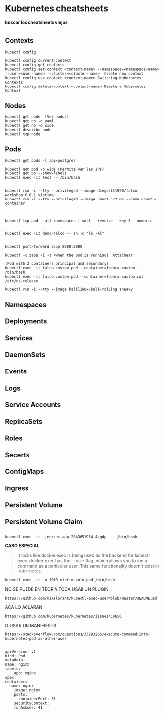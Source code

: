 # Kubernetes cheatsheets 

**buscar loc cheatsheets viejos**


#

## Contexts

    kubectl config

    kubectl config current-context
    kubectl config get-contexts
    kubectl config set-context <context-name> --namespace=<namespace-name> --user=<user-name> --cluster=<cluster-name>  Create new context
    kubectl config use-context <context-name> Switching Kubernetes Contexts
    kubectl config delete-context <context-name> Delete a Kubernetes Context

## Nodes

    kubectl get node  (Ver nodos)
    kubectl get no -o yaml
    kubectl get no -o wide
    kubectl describe node
    kubectl top node

## Pods

    kubectl get pods -l app=postgres

    kubectl get pod -o wide (Permite ver las IPs)
    kubectl get po --show-labels
    kubectl exec -it test -- /bin/bash


    kubectl run -i --tty --privileged --image diegoall1990/falco-workshop:0.0.1 vistima
    kubectl run -i --tty --privileged --image ubuntu:22.04 --name ubuntu-container



    kubectl top pod --all-namespaces | sort --reverse --key 3 --numeric


    kubectl exec -it demo-falco -- sh -c "ls -al"


    kubectl port-forward zapp 8080:8080

    kubectl -c zapp -i -t (when the pod is running)  Attachear

    (Pod with 2 containers principal and secondary)
    kubectl exec -it falco-custom-pod --container=fedora-custom -- /bin/bash
    kubectl exec -it falco-custom-pod --container=fedora-custom cat /etc/os-release

    kubectl run -i --tty --image kalilinux/kali-rolling sneaky




## Namespaces





## Deployments



## Services



## DaemonSets



## Events



## Logs




## Service Accounts



## ReplicaSets


## Roles


## Secerts


## ConfigMaps


## Ingress


## Persistent Volume


## Persistent Volume Claim


## 




    kubectl exec -it  jenkins-app-2843651954-4zqdp  -- /bin/bash


**CASO ESPECIAL**

> It looks like docker exec is being used as the backend for kubectl exec. docker exec has the --user flag, which allows you to run a command as a particular user. This same functionality doesn't exist in Kubernetes.

    kubectl exec -it -u 1000 victim-vuln-pod /bin/bash
    
NO SE PUEDE EN TEORIA TOCA USAR UN PLUGIN

    https://github.com/mikelorant/kubectl-exec-user/blob/master/README.md

ACA LO ACLARAN

    https://github.com/kubernetes/kubernetes/issues/30656

O USAR UN MANIFIESTO

    https://stackoverflow.com/questions/33293265/execute-command-into-kubernetes-pod-as-other-user


    apiVersion: v1
    kind: Pod
    metadata:
    name: nginx
    labels:
        app: nginx
    spec:
    containers:
    - name: nginx
        image: nginx
        ports:
        - containerPort: 80
        securityContext:
        runAsUser: 41